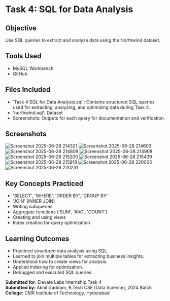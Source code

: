 # Task 4: SQL for Data Analysis

## Objective
Use SQL queries to extract and analyze data using the Northwind dataset.

## Tools Used
- MySQL Workbench
- GitHub

## Files Included
- 'Task 4 SQL for Data Analysis.sql': Contains structured SQL queries used for extracting, analyzing, and optimizing data during Task 4.
- 'northwind.sql': Dataset
- Screenshots: Outputs for each query for documentation and verification.

## Screenshots

![Screenshot 2025-06-28 214321](https://github.com/user-attachments/assets/5eea0db4-3b82-4f71-83a4-d9e429f45258)
![Screenshot 2025-06-28 214603](https://github.com/user-attachments/assets/273d9072-8f7e-4487-b8ff-540a3afc9b4d)
![Screenshot 2025-06-28 214808](https://github.com/user-attachments/assets/530e0f0f-a59c-454c-9ce3-31cb39e03c03)
![Screenshot 2025-06-28 214908](https://github.com/user-attachments/assets/81ce8edd-4e34-482b-b292-250b6cbf2ec9)
![Screenshot 2025-06-28 215200](https://github.com/user-attachments/assets/3b7f9975-6bc9-4fb3-b405-3442f89945c0)
![Screenshot 2025-06-28 215439](https://github.com/user-attachments/assets/acb4254c-ff2c-4470-9e4d-0b20c92cccb0)
![Screenshot 2025-06-28 215918](https://github.com/user-attachments/assets/6aef68d1-f975-4f74-9942-dc4530199d78)
![Screenshot 2025-06-28 220005](https://github.com/user-attachments/assets/50af36d5-92e3-4a71-bd13-f075fc5fc508)
![Screenshot 2025-06-28 220231](https://github.com/user-attachments/assets/959773c1-2c7b-417e-9423-ff06dd3913a1)



## Key Concepts Practiced
- 'SELECT', 'WHERE', 'ORDER BY', 'GROUP BY'
- 'JOIN' (INNER JOIN)
- Writing subqueries
- Aggregate functions ('SUM', 'AVG', 'COUNT')
- Creating and using views
- Index creation for query optimization

## Learning Outcomes
- Practiced structured data analysis using SQL.
- Learned to join multiple tables for extracting business insights.
- Understood how to create views for analysis.
- Applied indexing for optimization.
- Debugged and executed SQL queries.


**Submitted for:** Elevate Labs Internship Task 4  \
**Submitted by:** Akhil Gaddam, B.Tech CSE (Data Science), 2024 Batch  \
**College:** CMR Institute of Technology, Hyderabad
